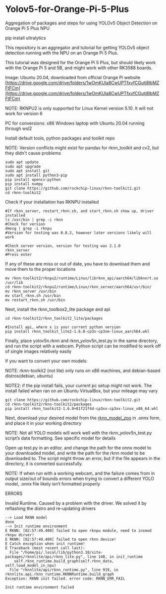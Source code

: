 # Yolov5-for-Orange-Pi-5-Plus
Aggregation of packages and steps for using YOLOv5 Object Detection on Orange Pi 5 Plus NPU

pip install ultralytics


This repository is an aggregator and tutorial for getting YOLOv5 object detection running with the NPU on an Orange Pi 5 Plus. 

This tutorial was designed for the Orange Pi 5 Plus, but should likely work with the Orange Pi 5 and 5B, and might work with other RK3588 boards.

Image: Ubuntu 20.04, downloaded from official Orange Pi website [https://drive.google.com/drive/folders/1wOmKUla8CwUPTfxvfCGutj8lbMZFtFCm](https://drive.google.com/drive/folders/1wOmKUla8CwUPTfxvfCGutj8lbMZFtFCm)

NOTE: RKNPU2 is only supported for Linux Kernel version 5.10. It will not work for version 6

PC for conversions: x86 Windows laptop with Ubuntu 20.04 running through wsl2

Install default tools, python packages and toolkit repo

NOTE: Version conflicts might exist for pandas for rknn_toolkit and cv2, but they didn't cause problems

```
sudo apt update
sudo apt upgrade
sudo apt install git
sudo apt install python3-pip
pip install opencv-python
pip install numpy
git clone https://github.com/rockchip-linux/rknn-toolkit2.git
cd rknn-toolkit2
```

Check if your installation has RKNPU installed

```
#If rknn_server, restart_rknn.sh, and start_rknn.sh show up, driver installed
ls /usr/bin | grep -i rknn
#Check for version
dmesg | grep -i rknpu
#Version for testing was 0.8.2, however later versions likely will work

#Check server version, version for testing was 2.1.0
rknn_server
#Press enter
```

If any of these are miss or out of date, you have to download them and move them to the proper locations

```
mv rknn-toolkit2/rknpu2/runtime/Linux/librknn_api/aarch64/libknnrt.so /usr/lib
cd rknn-toolkit2/rknpu2/runtime/Linux/rknn_server/aarch64/usr/bin/
mv rknn_server /usr/bin
mv start_rknn.sh /usr/bin
mv restart_rknn.sh /usr/bin
```

Next, install the rknn_toolbox2_lite package and api

```
cd rknn-toolkit2/rknn_toolkit2_lite/packages

#Install api, where x is your current python version
pip install rknn_toolkit_lite2-1.6.0-cp3x-cp3xm-linux_aarch64.whl
```

Finally, place yolov5n.rknn and rknn_yolov5n_test.py in the same directory, and run the script with a webcam. Python script can be modified to work off of single images relatively easily

If you want to convert your own models:

NOTE: rknn-toolkit2 (not lite) only runs on x86 machines, and debian-based distros(debian, ubuntu)

NOTE2: if the pip install fails, your current pc setup might not work. The install failed when ran on an Ubuntu VirtualBox, but your mileage may vary

```
git clone https://github.com/rockchip-linux/rknn-toolkit2.git
cd rknn-toolkit2/rknn-toolkit2/packages
pip install rknn_toolkit2-1.6.0+81f21f4d-cp3xx-cp3xx-linux_x86_64.whl
```

Next, download your desired model from the [rknn_model_zoo](https://github.com/airockchip/rknn_model_zoo/tree/main) in .onnx form, and place it in your working directory

NOTE: Not all YOLO models will work well with the rknn_yolov5n_test.py script’s data formatting. See specific model for details

Open up test.py in an editor, and change the path for the onnx model to your downloaded model, and write the path for the rknn model to be downloaded to. The script might throw an error, but if the file appears in the directory, it is converted successfully.

NOTE: If when run with a working webcam, and the failure comes from in output size/out of bounds errors when trying to convert a different YOLO model, .onnx file likely isn’t formatted properly 

ERRORS

Invalid Runtime. Caused by a problem with the driver. We solved it by reflashing the distro and re-updating drivers
```
--> Load RKNN model
done
--> Init runtime environment
E RKNN: [02:57:49.400] failed to open rknpu module, need to insmod rknpu dirver!
E RKNN: [02:57:49.400] failed to open rknn device!
E Catch exception when init runtime!
E Traceback (most recent call last):
  File "/home/pi/.local/lib/python3.10/site-packages/rknnlite/api/rknn_lite.py", line 148, in init_runtime
	self.rknn_runtime.build_graph(self.rknn_data, self.load_model_in_npu)
  File "rknnlite/api/rknn_runtime.py", line 919, in rknnlite.api.rknn_runtime.RKNNRuntime.build_graph
Exception: RKNN init failed. error code: RKNN_ERR_FAIL
 
Init runtime environment failed
```
